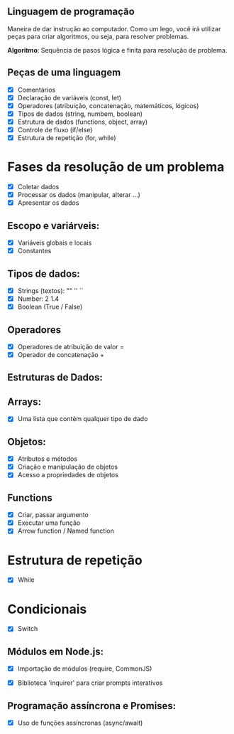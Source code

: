 ## Linguagem de programação

Maneira de dar instrução ao computador.
Como um lego, você irá utilizar peças para criar algoritmos, ou seja, para resolver problemas.

**Algoritmo**: Sequência de pasos lógica e finita para resolução de problema.

## Peças de uma linguagem 

- [x] Comentários
- [x] Declaração de variáveis (const, let)
- [x] Operadores (atribuição, concatenação, matemáticos, lógicos)
- [x] Tipos de dados (string, numbem, boolean)
- [x] Estrutura de dados (functions, object, array)
- [x] Controle de fluxo (if/else)
- [x] Estrutura de repetição (for, while)

# Fases da resolução de um problema

- [x] Coletar dados
- [x] Processar os dados (manipular, alterar ...)
- [x] Apresentar os dados

## Escopo e variárveis:

- [x] Variáveis globais e locais
- [x] Constantes

## Tipos de dados:

- [x] Strings (textos): "" '' ``
- [x] Number: 2 1.4
- [x] Boolean (True / False)

## Operadores

- [x] Operadores de atribuição de valor =
- [x] Operador de concatenação +

## Estruturas de Dados:

## Arrays:

- [x] Uma lista que contém qualquer tipo de dado

## Objetos:

- [x] Atributos e métodos
- [x] Criação e manipulação de objetos
- [x] Acesso a propriedades de objetos

## Functions

- [x] Criar, passar argumento
- [x] Executar uma função
- [x] Arrow function / Named function

# Estrutura de repetição

- [x] While

# Condicionais

-[x] Switch

## Módulos em Node.js:

- [x] Importação de módulos (require, CommonJS)
- [x] Biblioteca 'inquirer' para criar prompts interativos


## Programação assíncrona e Promises:

- [x] Uso de funções assíncronas (async/await)

